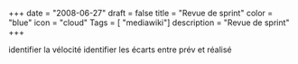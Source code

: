 +++
date = "2008-06-27"
draft = false
title = "Revue de sprint"
color = "blue"
icon = "cloud"
Tags = [ "mediawiki"]
description = "Revue de sprint"
+++

identifier la vélocité identifier les écarts entre prév et réalisé
